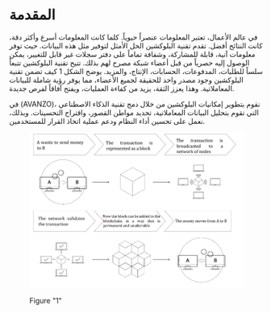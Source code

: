 # المقدمة

في عالم الأعمال، تعتبر المعلومات عنصراً حيوياً. كلما كانت المعلومات أسرع وأكثر دقة، كانت النتائج أفضل. تقدم تقنية البلوكشين الحل الأمثل لتوفير مثل هذه البيانات. حيث توفر معلومات آنية، قابلة للمشاركة، وشفافة تماماً على دفتر سجلات غير قابل للتغيير، يمكن الوصول إليه حصرياً من قبل أعضاء شبكة مصرح لهم بذلك. تتيح تقنية البلوكشين تتبعاً سلساً للطلبات، المدفوعات، الحسابات، الإنتاج، والمزيد. يوضح الشكل 1 كيف تضمن تقنية البلوكشين وجود مصدر واحد للحقيقة لجميع الأعضاء، مما يوفر رؤية شاملة للبيانات المعاملاتية. وهذا يعزز الثقة، يزيد من كفاءة العمليات، ويفتح آفاقاً لفرص جديدة.

في (AVANZO)، نقوم بتطوير إمكانيات البلوكشين من خلال دمج تقنية الذكاء الاصطناعي التي تقوم بتحليل البيانات المعاملاتية، تحديد مواطن القصور، واقتراح التحسينات. وبذلك، نعمل على تحسين أداء النظام ودعم عملية اتخاذ القرار للمستخدمين.

<figure><img src="../.gitbook/assets/image (1).png" alt=""><figcaption><p>Figure "1"</p></figcaption></figure>
